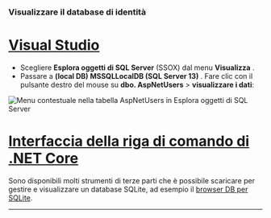 ### <a name="view-the-identity-database"></a>Visualizzare il database di identità

# <a name="visual-studio"></a>[Visual Studio](#tab/visual-studio) 

* Scegliere **Esplora oggetti di SQL Server** (SSOX) dal menu **Visualizza** .
* Passare a **(local DB) MSSQLLocalDB (SQL Server 13)** . Fare clic con il pulsante destro del mouse su **dbo. AspNetUsers** > **visualizzare i dati**:

![Menu contestuale nella tabella AspNetUsers in Esplora oggetti di SQL Server](~/security/authentication/accconfirm/_static/ssox.png)

# <a name="net-core-cli"></a>[Interfaccia della riga di comando di .NET Core](#tab/netcore-cli)

Sono disponibili molti strumenti di terze parti che è possibile scaricare per gestire e visualizzare un database SQLite, ad esempio il [browser DB per SQLite](https://sqlitebrowser.org/).

---